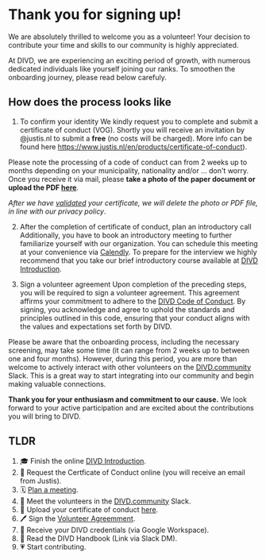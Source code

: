 # Thank you for signing up!

We are absolutely thrilled to welcome you as a volunteer!
Your decision to contribute your time and skills to our community is highly appreciated. 

At DIVD, we are experiencing an exciting period of growth, with numerous dedicated individuals like yourself joining our ranks. To smoothen the onboarding journey, please read below carefuly. 

## How does the process looks like

1. To confirm your identity
We kindly request you to complete and submit a certificate of conduct (VOG). Shortly you will receive an invitation by  @justis.nl to submit a **free** (no costs will be charged). More info can be found here https://www.justis.nl/en/products/certificate-of-conduct).

Please note the processing of a code of conduct can from 2 weeks up to months depending on your municipality, nationality and/or ... don't worry. 
Once you receive it via mail, please **take a photo of the paper document or upload the PDF [here](https://form.jotform.com/241683944130355)**. 

_After we have [validated](https://validatie.nl/) your certificate, we will delete the photo or PDF file, in line with our privacy policy_. 

2. After the completion of certificate of conduct, plan an introductory call
Additionally, you have to book an introductory meeting to further familiarize yourself with our organization. You can schedule this meeting at your convenience via [Calendly](https://calendly.com/victor-gevers/divd-introductory-meeting). To prepare for the interview we highly recommend that you take our brief introductory course available at [DIVD Introduction](https://divd.thinkific.com/courses/DIVD-Introduction).

3. Sign a volunteer agreement
Upon completion of the preceding steps, you will be required to sign a volunteer agreement. This agreement affirms your commitment to adhere to the [DIVD Code of Conduct](https://www.divd.nl/what-we-do/code-of-conduct/). By signing, you acknowledge and agree to uphold the standards and principles outlined in this code, ensuring that your conduct aligns with the values and expectations set forth by DIVD.

Please be aware that the onboarding process, including the necessary screening, may take some time (it can range from 2 weeks up to between one and four months). However, during this period, you are more than welcome to actively interact with other volunteers on the [DIVD.community](https://DIVD.community) Slack. This is a great way to start integrating into our community and begin making valuable connections. 

**Thank you for your enthusiasm and commitment to our cause.**
We look forward to your active participation and are excited about the contributions you will bring to DIVD.

## TLDR
1. :mortar_board: Finish the online [DIVD Introduction](https://divd.thinkific.com/courses/DIVD-Introduction).
2. :identification_card: Request the Certficate of Conduct online (you will receive an email from Justis).
4. :spiral_calendar: [Plan a meeting](https://calendly.com/victor-gevers/divd-introductory-meeting).
5. :speech_balloon: Meet the volunteers in the [DIVD.community](https://DIVD.community) Slack.
6. :floppy_disk: Upload your certificate of conduct [here](https://form.jotform.com/241683944130355).
7. :pen: Sign the [Volunteer Agreemment](https://form.jotform.com/220334171765048).
8. :key: Receive your DIVD credentials (via Google Workspace).
9. :open_book: Read the DIVD Handbook (Link via Slack DM).
10. :heartpulse: Start contributing.

